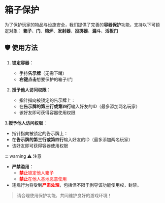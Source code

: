 # 箱子保护

为了保护玩家的物品与设施安全，我们提供了完善的**容器保护**功能，支持以下可锁定对象：
**箱子**、**门**、**熔炉**、**发射器**、**投掷器**、**漏斗**、**活板门**

## 🛡️ 使用方法

1. **锁定容器**：
   - 手持**告示牌**（无需下蹲）
   - **右键点击**想要保护的箱子/门

2. **授予他人访问权限**：
   - 指针指向被锁定的告示牌上：
   - 在**告示牌的第三行或第四行**输入好友的ID（最多添加两名玩家）
   - 该好友即可获得容器使用权限

3.**授予他人访问权限**：
   - 指针指向被锁定的告示牌上：
   - 在**告示牌的第三行或第四行**输入好友的ID（最多添加两名玩家）
   - 该好友即可获得容器使用权限


::: warning ⚠️ 注意
- **严禁滥用**：
  - <span style="color:red">**禁止**锁定他人箱子</span>
  - <span style="color:red">**禁止**在他人基地恶意使用</span>
- 违规行为将受到<span style="color:red">**严肃处理**</span>，包括但不限于剥夺该功能使用权，封禁。
> 请合理使用保护功能，共同维护良好的游戏环境！